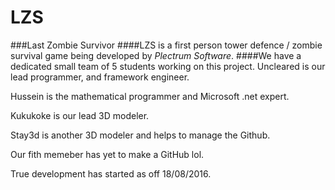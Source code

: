 # LZS
###Last Zombie Survivor
####LZS is a first person tower defence / zombie survival game being developed by *Plectrum Software*. 
####We have a dedicated small team of 5 students working on this project. 
Uncleared is our lead programmer, and framework engineer.

Hussein is the mathematical programmer and Microsoft .net expert.

Kukukoke is our lead 3D modeler.

Stay3d is another 3D modeler and helps to manage the Github.

Our fith memeber has yet to make a GitHub lol.

True development has started as off 18/08/2016.
